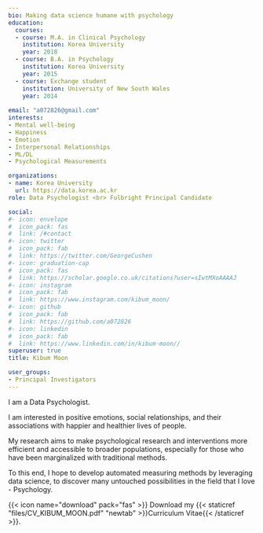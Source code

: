 ```yaml
---
bio: Making data science humane with psychology
education:
  courses:
  - course: M.A. in Clinical Psychology
    institution: Korea University
    year: 2018
  - course: B.A. in Psychology
    institution: Korea University
    year: 2015
  - course: Exchange student
    institution: University of New South Wales
    year: 2014
    
email: "a072826@gmail.com"
interests:
- Mental well-being
- Happiness
- Emotion
- Interpersonal Relationships
- ML/DL
- Psychological Measurements

organizations:
- name: Korea University
  url: https://data.korea.ac.kr
role: Data Psychologist <br> Fulbright Principal Candidate

social:
#- icon: envelope
#  icon_pack: fas
#  link: /#contact
#- icon: twitter
#  icon_pack: fab
#  link: https://twitter.com/GeorgeCushen
#- icon: graduation-cap
#  icon_pack: fas
#  link: https://scholar.google.co.uk/citations?user=sIwtMXoAAAAJ
#- icon: instagram
#  icon_pack: fab
#  link: https://www.instagram.com/kibum_moon/
#- icon: github
#  icon_pack: fab
#  link: https://github.com/a072826
#- icon: linkedin
#  icon_pack: fab
#  link: https://www.linkedin.com/in/kibum-moon//
superuser: true
title: Kibum Moon

user_groups:
- Principal Investigators
---
```


I am a Data Psychologist.

I am interested in positive emotions, social relationships, and their associations with happier and healthier lives of people.  

My research aims to make psychological research and interventions more efficient and accessible to broader populations, especially for those who have been marginalized with traditional methods. 

To this end, I hope to develop automated measuring methods by leveraging data science, to discover many untouched possibilities in the field that I love - Psychology. 


{{< icon name="download" pack="fas" >}} Download my {{< staticref "files/CV_KIBUM_MOON.pdf" "newtab" >}}Curriculum Vitae{{< /staticref >}}.
